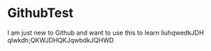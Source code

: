 # GithubTest
I am just new to Github and want to use this to learn
liuhqwedkJDH
qlwkdh;QKWJDHQKJqwbdkJQHWD
